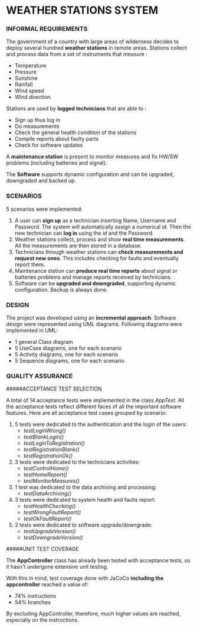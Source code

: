 # WEATHER STATIONS SYSTEM

### INFORMAL REQUIREMENTS

The government of a country with large areas of wilderness decides to deploy several hundred **weather stations** in remote areas. Stations collect and process data from a set of instruments that measure :

- Temperature
- Pressure
- Sunshine
- Rainfall
- Wind speed
- Wind direction.

Stations are used by **logged technicians** that are able to :

- Sign up thus log in
- Do measurements
- Check the general health condition of the stations
- Compile reports about faulty parts
- Check for software updates

A **maintenance station** is present to monitor measures and fix HW/SW problems (including batteries and signal).

The **Software** supports dynamic configuration and can be upgraded, downgraded and backed up.

### SCENARIOS

5 scenarios were implemented:

1. A user can **sign up** as a technician inserting Name, Username and Password. The system will automatically assign a numerical _id_. Then the new technician can **log in** using the _id_ and the Password.
2. Weather stations collect, process and show **real time measurements**. All the measurements are then stored in a database.
3. Technicians through weather stations can **check measurements and request new ones**. This includes checking for faults and eventually report them.
4. Maintenance station can **produce real time reports** about signal or batteries problems and manage reports received by technicians.
5. Software can be **upgraded and downgraded**, supporting dynamic configuration. Backup is always done.

### DESIGN

The project was developed using an **incremental approach**. Software design were represented using UML diagrams.
Following diagrams were implemented in UML:

* 1 general Class diagram
* 5 UseCase diagrams, one for each scenario
* 5 Activity diagrams, one for each scenario
* 5 Sequence diagrams, one for each scenario

### QUALITY ASSURANCE


#####ACCEPTANCE TEST SELECTION

A total of 14 acceptance tests were implemented in the class _AppTest_. 
All the acceptance tests reflect different faces of all the important software features.
Here are all acceptance test cases grouped by scenario:

1. 5 tests were dedicated to the authentication and the login of the users:
    * _testLoginWrong()_
    * _testBlankLogin()_
    * _testLoginToRegistration()_
    * _testRegistrationBlank()_
    * _testRegistrationOk()_
2. 3 tests were dedicated to the technicians activities:
    * _testControlHome()_
    * _testHomeReport()_
    * _testMonitorMeasures()_
3. 1 test was dedicated to the data archiving and processing:
    * _testDataArchiving()_
4. 3 tests were dedicated to system health and faults report:
    * _testHealthChecking()_
    * _testWrongFaultReport()_
    * _testOkFaultReport()_
5. 2 tests were dedicated to software upgrade/downgrade:
    * _testUpgradeVersion()_
    * _testDowngradeVersion()_

#####UNIT TEST COVERAGE

The **AppController** class has already been tested with acceptance tests, so it hasn't undergone extensive unit testing.

With this in mind, test coverage done with JaCoCo **including the appcontroller** reached a value of:

- 74% instructions
- 54% branches

By excluding AppController, therefore, much higher values ​​are reached, especially on the instructions.